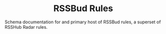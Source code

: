 <h1 align=center>RSSBud Rules</h1>

Schema documentation for and primary host of RSSBud rules, a superset of RSSHub Radar rules.
